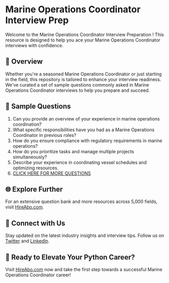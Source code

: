 # Marine Operations Coordinator Interview Prep

Welcome to the Marine Operations Coordinator Interview Preparation ! This resource is designed to help you ace your Marine Operations Coordinator interviews with confidence.

## 🚀 Overview

Whether you're a seasoned Marine Operations Coordinator or just starting in the field, this repository is tailored to enhance your interview readiness. We've curated a set of sample questions commonly asked in Marine Operations Coordinator interviews to help you prepare and succeed.

## 📝 Sample Questions

1. Can you provide an overview of your experience in marine operations coordination?
2. What specific responsibilities have you had as a Marine Operations Coordinator in previous roles?
3. How do you ensure compliance with regulatory requirements in marine operations?
4. How do you prioritize tasks and manage multiple projects simultaneously?
5. Describe your experience in coordinating vessel schedules and optimizing resources.
6. [CLICK HERE FOR MORE QUESTIONS](https://hireabo.com/job/23_4_17/Marine%20Operations%20Coordinator)

## 🌐 Explore Further

For an extensive question bank and more resources across 5,000 fields, visit [HireAbo.com](https://www.hireabo.com).

## 📱 Connect with Us

Stay updated on the latest industry insights and interview tips. Follow us on [Twitter](https://twitter.com/hireabo) and [LinkedIn](https://www.linkedin.com/in/hire-abo-3609972a8/).

## 🚀 Ready to Elevate Your Python Career?

Visit [HireAbo.com](https://www.hireabo.com) now and take the first step towards a successful Marine Operations Coordinator career!